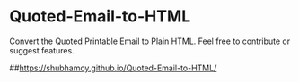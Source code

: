 # Quoted-Email-to-HTML
Convert the Quoted Printable Email to Plain HTML. Feel free to contribute or suggest features.

##https://shubhamoy.github.io/Quoted-Email-to-HTML/

